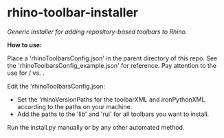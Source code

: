 # rhino-toolbar-installer
*Generic installer for adding repository-based toolbars to Rhino.*

**How to use:**

Place a 'rhinoToolbarsConfig.json' in the parent directory of this repo. See the 'rhinoToolbarsConfig_example.json' for reference. Pay attention to the use for / vs. \.

Edit the 'rhinoToolbarsConfig.json:
  * Set the 'rhinoVersionPaths for the toolbarXML and ironPythonXML according to the paths on your machine.
  * Add the paths to the 'lib' and 'rui' for all toolbars you want to install.

Run the install.py manually or by any other automated method.
